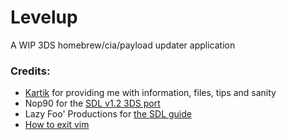 # Levelup

A WIP 3DS homebrew/cia/payload updater application


### Credits:

- [Kar](https://github.com/Pirater12)[tik](https://gbatemp.net/members/kartik.366643/) for providing me with information, files, tips and sanity
- Nop90 for the [SDL v1.2 3DS port](https://github.com/nop90/SDL-3DS)
- Lazy Foo' Productions for [the SDL guide](http://lazyfoo.net/SDL_tutorials)
- [How to exit vim](https://stackoverflow.com/questions/11828270/how-to-exit-the-vim-editor)
